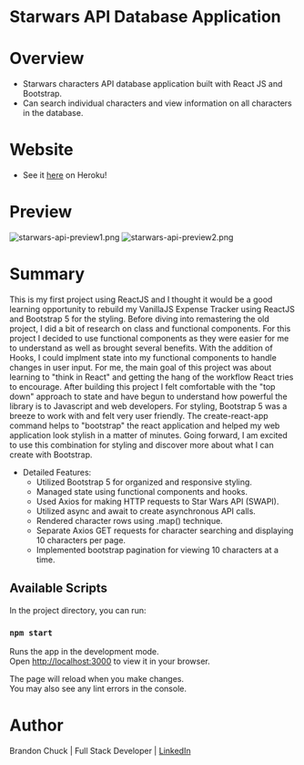 # Starwars API Database Application

# Overview

- Starwars characters API database application built with React JS and Bootstrap.
- Can search individual characters and view information on all characters in the database.

# Website

- See it [here](https://reactjs-expense-tracker.herokuapp.com/) on Heroku! 

# Preview

![starwars-api-preview1.png](./public/starwars-api-preview1.png)
![starwars-api-preview2.png](./public/starwars-api-preview2.png)


# Summary

This is my first project using ReactJS and I thought it would be a good learning opportunity to rebuild my VanillaJS Expense Tracker using ReactJS and Bootstrap 5 for the styling. Before diving into remastering the old project, I did a bit of research on class and functional components. For this project I decided to use functional components as they were easier for me to understand as well as brought several benefits. With the addition of Hooks, I could implment state into my functional components to handle changes in user input. For me, the main goal of this project was about learning to "think in React" and getting the hang of the workflow React tries to encourage. After building this project I felt comfortable with the "top down" approach to state and have begun to understand how powerful the library is to Javascript and web developers. For styling, Bootstrap 5 was a breeze to work with and felt very user friendly. The create-react-app command helps to "bootstrap" the react application and helped my web application look stylish in a matter of minutes. Going forward, I am excited to use this combination for styling and discover more about what I can create with Bootstrap.  

- Detailed Features:
    - Utilized Bootstrap 5 for organized and responsive styling.
    - Managed state using functional components and hooks.
    - Used Axios for making HTTP requests to Star Wars API (SWAPI).
    - Utilized async and await to create asynchronous API calls.
    - Rendered character rows using .map() technique.
    - Separate Axios GET requests for character searching and displaying 10 characters per page.
    - Implemented bootstrap pagination for viewing 10 characters at a time.

## Available Scripts

In the project directory, you can run:

### `npm start`

Runs the app in the development mode.\
Open [http://localhost:3000](http://localhost:3000) to view it in your browser.

The page will reload when you make changes.\
You may also see any lint errors in the console.

# Author

Brandon Chuck | Full Stack Developer | [LinkedIn](https://www.linkedin.com/in/brandonchuck/)

